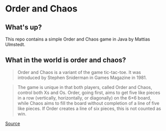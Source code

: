 # Order and Chaos

## What's up?
This repo contains a simple Order and Chaos game in Java by Mattias Ulmstedt.

## What in the world is order and chaos?

> Order and Chaos is a variant of the game tic-tac-toe. It was introduced by Stephen Sniderman in Games Magazine in 1981.

> The game is unique in that both players, called Order and Chaos, control both Xs and Os. Order, going first, aims to get five like pieces in a row (vertically, horizontally, or diagonally) on the 6×6 board, while Chaos aims to fill the board without completion of a line of five like pieces. If Order creates a line of six pieces, this is not counted as win.

[Source](https://en.wikipedia.org/wiki/Order_and_Chaos)
